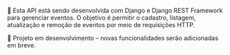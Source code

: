 📌 Esta API está sendo desenvolvida com Django e Django REST Framework para gerenciar eventos. O objetivo é permitir o cadastro, listagem, atualização e remoção de eventos por meio de requisições HTTP.

🚧 Projeto em desenvolvimento – novas funcionalidades serão adicionadas em breve.